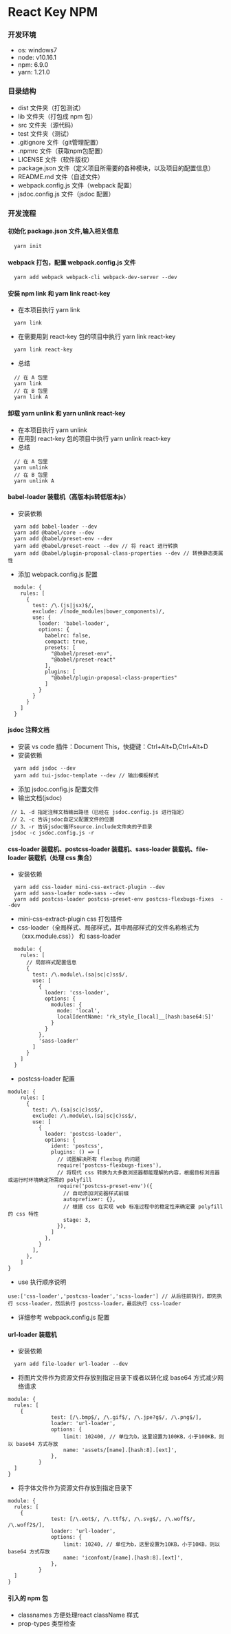 # React Key NPM

### 开发环境
* os: windows7
* node: v10.16.1
* npm: 6.9.0
* yarn: 1.21.0

### 目录结构
  * dist 文件夹（打包测试）
  * lib 文件夹（打包成 npm 包）
  * src 文件夹（源代码）
  * test 文件夹（测试）
  * .gitignore 文件（git管理配置）
  * .npmrc 文件（获取npm包配置）
  * LICENSE 文件（软件版权）
  * package.json 文件（定义项目所需要的各种模块，以及项目的配置信息）
  * README.md 文件（自述文件）
  * webpack.config.js 文件（webpack 配置）
  * jsdoc.config.js 文件（jsdoc 配置）

### 开发流程

#### 初始化 package.json 文件,输入相关信息
  ```
    yarn init
  ```

#### webpack 打包，配置 webpack.config.js 文件
  ```
    yarn add webpack webpack-cli webpack-dev-server --dev
  ```

#### 安装 npm link 和 yarn link react-key
  * 在本项目执行 yarn link
  ```
    yarn link
  ```
  * 在需要用到 react-key 包的项目中执行 yarn link react-key
  ```
    yarn link react-key
  ```
  * 总结
  ```
    // 在 A 包里
    yarn link
    // 在 B 包里
    yarn link A
  ```

#### 卸载 yarn unlink 和 yarn unlink react-key
  * 在本项目执行 yarn unlink
  * 在用到 react-key 包的项目中执行 yarn unlink react-key
  * 总结
  ```
    // 在 A 包里
    yarn unlink
    // 在 B 包里
    yarn unlink A
  ```

#### babel-loader 装载机（高版本js转低版本js）
  * 安装依赖
  ```
    yarn add babel-loader --dev
    yarn add @babel/core --dev
    yarn add @babel/preset-env --dev
    yarn add @babel/preset-react --dev // 将 react 进行转换
    yarn add @babel/plugin-proposal-class-properties --dev // 转换静态类属性
  ```
  * 添加 webpack.config.js 配置
  ```
    module: {
      rules: [
        {
          test: /\.(js|jsx)$/,
          exclude: /(node_modules|bower_components)/,
          use: {
            loader: 'babel-loader',
            options: {
              babelrc: false,
              compact: true,
              presets: [
                "@babel/preset-env",
                "@babel/preset-react"
              ],
              plugins: [
                "@babel/plugin-proposal-class-properties"
              ]
            }
          }
        }
      ]
    }
  ```


#### jsdoc 注释文档
  * 安装 vs code 插件：Document This，快捷键：Ctrl+Alt+D,Ctrl+Alt+D
  * 安装依赖
  ```
    yarn add jsdoc --dev
    yarn add tui-jsdoc-template --dev // 输出模板样式
  ```
  *  添加 jsdoc.config.js 配置文件
  * 输出文档(jsdoc)
   ```
    // 1、-d 指定注释文档输出路径（已经在 jsdoc.config.js 进行指定）
    // 2、-c 告诉jsdoc自定义配置文件的位置
    // 3、-r 告诉jsdoc循环source.include文件夹的子目录
    jsdoc -c jsdoc.config.js -r
   ```
  
#### css-loader 装载机、postcss-loader 装载机、sass-loader 装载机、file-loader 装载机（处理 css 集合）
  * 安装依赖
  ```
    yarn add css-loader mini-css-extract-plugin --dev
    yarn add sass-loader node-sass --dev
    yarn add postcss-loader postcss-preset-env postcss-flexbugs-fixes  --dev
  ```
  * mini-css-extract-plugin  css 打包插件
  * css-loader（全局样式、局部样式，其中局部样式的文件名称格式为（xxx.module.css）） 和 sass-loader
  ```
    module: {
      rules: [
        // 局部样式配置信息
        {
          test: /\.module\.(sa|sc|c)ss$/,
          use: [
            {
              loader: 'css-loader',
              options: {
                modules: {
                  mode: 'local',
                  localIdentName: 'rk_style_[local]__[hash:base64:5]'
                }
              }
            },
            'sass-loader'
          ]
        }
      ]
    }
  ```
  * postcss-loader 配置
  ```
  module: {
      rules: [
        {
          test: /\.(sa|sc|c)ss$/,
          exclude: /\.module\.(sa|sc|c)ss$/,
          use: [
            {
              loader: 'postcss-loader',
              options: {
                ident: 'postcss',
                plugins: () => [
                  // 试图解决所有 flexbug 的问题
                  require('postcss-flexbugs-fixes'),
                  // 将现代 css 转换为大多数浏览器都能理解的内容，根据目标浏览器或运行时环境确定所需的 polyfill
                  require('postcss-preset-env')({
                    // 自动添加浏览器样式前缀
                    autoprefixer: {},
                    // 根据 css 在实现 web 标准过程中的稳定性来确定要 polyfill 的 css 特性
                    stage: 3,
                  }),
                ]
              },
            }
          ],
        },
      ]
  }
  ```
  * use 执行顺序说明
  ```
  use:['css-loader','postcss-loader','scss-loader'] // 从后往前执行，即先执行 scss-loader，然后执行 postcss-loader，最后执行 css-loader
  ```
  * 详细参考 webpack.config.js 配置


#### url-loader 装载机
  * 安装依赖
  ```
    yarn add file-loader url-loader --dev
  ```
  * 将图片文件作为资源文件存放到指定目录下或者以转化成 base64 方式减少网络请求
  ```
  module: {
    rules: [
      {
				test: [/\.bmp$/, /\.gif$/, /\.jpe?g$/, /\.png$/],
				loader: 'url-loader',
				options: {
					limit: 102400, // 单位为b，这里设置为100KB，小于100KB，则以 base64 方式存放
					name: 'assets/[name].[hash:8].[ext]',
				},
			}
    ]
  } 
  ```
  * 将字体文件作为资源文件存放到指定目录下
  ```
  module: {
    rules: [
      {
				test: [/\.eot$/, /\.ttf$/, /\.svg$/, /\.woff$/, /\.woff2$/],
				loader: 'url-loader',
				options: {
					limit: 10240, // 单位为b，这里设置为10KB，小于10KB，则以 base64 方式存放
					name: 'iconfont/[name].[hash:8].[ext]',
				},
			}
    ]
  }
  ```

#### 引入的 npm 包
  * classnames 方便处理react className 样式
  * prop-types 类型检查